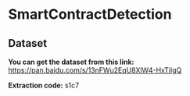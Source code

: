 # SmartContractDetection

## Dataset

**You can get the dataset from this link:** https://pan.baidu.com/s/13nFWu2EqU8XlW4-HxTilgQ 

**Extraction code:** s1c7 
